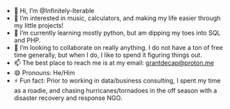 - 👋 Hi, I’m @Infinitely-Iterable
- 👀 I’m interested in music, calculators, and making my life easier through my little projects!
- 🌱 I’m currently learning mostly python, but am dipping my toes into SQL and PHP.
- 💞️ I’m looking to collaborate on really anything. I do not have a ton of free time generally, but when I do, I like to spend it figuring things out.
- 📫 The best place to reach me is at my email: grantdecap@proton.me
- 😄 Pronouns: He/Him
- ⚡ Fun fact: Prior to working in data/business consulting, I spent my time as a roadie, and chasing hurricanes/tornadoes in the off season with a disaster recovery and response NGO.

<!---
FreakInTheSpreadsheet/FreakInTheSpreadsheet is a ✨ special ✨ repository because its `README.md` (this file) appears on your GitHub profile.
You can click the Preview link to take a look at your changes.
--->
